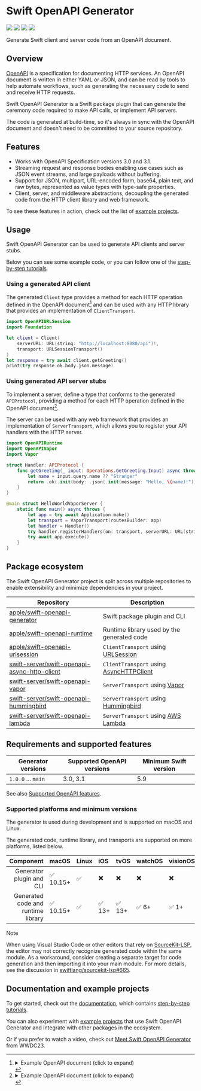 # Swift OpenAPI Generator

[![](https://img.shields.io/badge/sswg-sandbox-lightgrey.svg)](https://www.swift.org/sswg/)
[![](https://img.shields.io/badge/docc-read_documentation-blue)](https://swiftpackageindex.com/apple/swift-openapi-generator/documentation)
[![](https://img.shields.io/github/v/release/apple/swift-openapi-generator)](https://github.com/apple/swift-openapi-generator/releases)
[![](https://img.shields.io/endpoint?url=https%3A%2F%2Fswiftpackageindex.com%2Fapi%2Fpackages%2Fapple%2Fswift-openapi-generator%2Fbadge%3Ftype%3Dswift-versions)](https://swiftpackageindex.com/apple/swift-openapi-generator)

Generate Swift client and server code from an OpenAPI document.

## Overview

[OpenAPI][openapi] is a specification for documenting HTTP services. An OpenAPI document is written in either YAML or JSON, and can be read by tools to help automate workflows, such as generating the necessary code to send and receive HTTP requests.

Swift OpenAPI Generator is a Swift package plugin that can generate the ceremony code required to make API calls, or implement API servers.

The code is generated at build-time, so it's always in sync with the OpenAPI document and doesn't need to be committed to your source repository.

## Features

- Works with OpenAPI Specification versions 3.0 and 3.1.
- Streaming request and response bodies enabling use cases such as JSON event streams, and large payloads without buffering.
- Support for JSON, multipart, URL-encoded form, base64, plain text, and raw bytes, represented as value types with type-safe properties.
- Client, server, and middleware abstractions, decoupling the generated code from the HTTP client library and web framework.

To see these features in action, check out the list of [example projects][examples-generator].

## Usage

Swift OpenAPI Generator can be used to generate API clients and server stubs.

Below you can see some example code, or you can follow one of the [step-by-step tutorials][tutorials-generator].

### Using a generated API client

The generated `Client` type provides a method for each HTTP operation defined in the OpenAPI document[^example-openapi-yaml] and can be used with any HTTP library that provides an implementation of `ClientTransport`.

```swift
import OpenAPIURLSession
import Foundation

let client = Client(
    serverURL: URL(string: "http://localhost:8080/api")!,
    transport: URLSessionTransport()
)
let response = try await client.getGreeting()
print(try response.ok.body.json.message)
```

### Using generated API server stubs

To implement a server, define a type that conforms to the generated `APIProtocol`, providing a method for each HTTP operation defined in the OpenAPI document[^example-openapi-yaml].

The server can be used with any web framework that provides an implementation of `ServerTransport`, which allows you to register your API handlers with the HTTP server.

```swift
import OpenAPIRuntime
import OpenAPIVapor
import Vapor

struct Handler: APIProtocol {
    func getGreeting(_ input: Operations.GetGreeting.Input) async throws -> Operations.GetGreeting.Output {
        let name = input.query.name ?? "Stranger"
        return .ok(.init(body: .json(.init(message: "Hello, \(name)!"))))
    }
}

@main struct HelloWorldVaporServer {
    static func main() async throws {
        let app = try await Application.make()
        let transport = VaporTransport(routesBuilder: app)
        let handler = Handler()
        try handler.registerHandlers(on: transport, serverURL: URL(string: "/api")!)
        try await app.execute()
    }
}
```

## Package ecosystem

The Swift OpenAPI Generator project is split across multiple repositories to enable extensibility and minimize dependencies in your project.

| Repository                                                 | Description                                        |
| ----------                                                 | -----------                                        |
| [apple/swift-openapi-generator][repo-generator]            | Swift package plugin and CLI                       |
| [apple/swift-openapi-runtime][repo-runtime]                | Runtime library used by the generated code         |
| [apple/swift-openapi-urlsession][repo-urlsession]          | `ClientTransport` using [URLSession][urlsession]   |
| [swift-server/swift-openapi-async-http-client][repo-ahc]   | `ClientTransport` using [AsyncHTTPClient][ahc]     |
| [swift-server/swift-openapi-vapor][repo-vapor]             | `ServerTransport` using [Vapor][vapor]             |
| [swift-server/swift-openapi-hummingbird][repo-hummingbird] | `ServerTransport` using [Hummingbird][hummingbird] |
| [swift-server/swift-openapi-lambda][repo-lambda]           | `ServerTransport` using [AWS Lambda][lambda]       |

## Requirements and supported features

| Generator versions | Supported OpenAPI versions | Minimum Swift version |
| ------------------ | -------------------------- | --------------------- |
| `1.0.0` ... `main` | 3.0, 3.1                   | 5.9                   |

See also [Supported OpenAPI features][supported-openapi-features].

### Supported platforms and minimum versions

The generator is used during development and is supported on macOS and Linux.

The generated code, runtime library, and transports are supported on more
platforms, listed below.

| Component                           | macOS     | Linux | iOS    | tvOS   | watchOS | visionOS |
| ----------------------------------: | :---      | :---  | :-     | :--    | :-----  | :------  |
| Generator plugin and CLI            | ✅ 10.15+ | ✅    | ✖️      | ✖️      | ✖️       | ✖️        |
| Generated code and runtime library  | ✅ 10.15+ | ✅    | ✅ 13+ | ✅ 13+ | ✅ 6+   | ✅ 1+    |

> [!NOTE]
> When using Visual Studio Code or other editors that rely on [SourceKit-LSP](https://github.com/swiftlang/sourcekit-lsp), the editor may not correctly recognize generated code within the same module. As a workaround, consider creating a separate target for code generation and then importing it into your main module. For more details, see the discussion in [swiftlang/sourcekit-lsp#665](https://github.com/swiftlang/sourcekit-lsp/issues/665#issuecomment-2093169169).

## Documentation and example projects

To get started, check out the [documentation][docs-generator], which contains
[step-by-step tutorials][tutorials-generator].

You can also experiment with [example projects][examples-generator] that use
Swift OpenAPI Generator and integrate with other packages in the ecosystem.

Or if you prefer to watch a video, check out [Meet Swift OpenAPI
Generator](https://developer.apple.com/wwdc23/10171) from WWDC23.

[openapi]: https://openapis.org
[repo-generator]: https://github.com/apple/swift-openapi-generator
[docs-generator]: https://swiftpackageindex.com/apple/swift-openapi-generator/documentation
[tutorials-generator]: https://swiftpackageindex.com/apple/swift-openapi-generator/tutorials/swift-openapi-generator
[supported-openapi-features]: https://swiftpackageindex.com/apple/swift-openapi-generator/documentation/swift-openapi-generator/supported-openapi-features
[examples-generator]: https://github.com/apple/swift-openapi-generator/blob/main/Examples/README.md
[repo-runtime]: https://github.com/apple/swift-openapi-runtime
[repo-urlsession]: https://github.com/apple/swift-openapi-urlsession
[urlsession]: https://developer.apple.com/documentation/foundation/urlsession
[repo-ahc]: https://github.com/swift-server/swift-openapi-async-http-client
[ahc]: https://github.com/swift-server/async-http-client
[repo-vapor]: https://github.com/swift-server/swift-openapi-vapor
[vapor]: https://github.com/vapor/vapor
[repo-hummingbird]: https://github.com/swift-server/swift-openapi-hummingbird
[hummingbird]: https://github.com/hummingbird-project/hummingbird
[repo-lambda]: https://github.com/swift-server/swift-openapi-lambda
[lambda]: https://docs.aws.amazon.com/lambda/latest/dg/welcome.html
[^example-openapi-yaml]: <details><summary>Example OpenAPI document (click to expand)</summary>

    ```yaml
    openapi: '3.1.0'
    info:
      title: GreetingService
      version: 1.0.0
    servers:
      - url: https://example.com/api
        description: Example service deployment.
    paths:
      /greet:
        get:
          operationId: getGreeting
          parameters:
            - name: name
              required: false
              in: query
              description: The name used in the returned greeting.
              schema:
                type: string
          responses:
            '200':
              description: A success response with a greeting.
              content:
                application/json:
                  schema:
                    $ref: '#/components/schemas/Greeting'
    components:
      schemas:
        Greeting:
          type: object
          description: A value with the greeting contents.
          properties:
            message:
              type: string
              description: The string representation of the greeting.
          required:
            - message
    ```
    </details>
